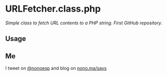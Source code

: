 
# URLFetcher.class.php

*Simple class to fetch URL contents to a PHP string. First GitHub repository.*


## Usage


## Me

I tweet on [@nonoesp](http://www.twitter.com/nonoesp) and blog on [nono.ma/says](http://nono.ma/says)